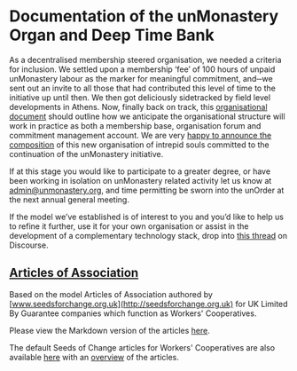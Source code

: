 # Documentation of the unMonastery Organ and Deep Time Bank #

As a decentralised membership steered organisation, we needed a criteria for inclusion. We settled upon a membership ‘fee’ of 100 hours of unpaid unMonastery labour as the marker for meaningful commitment, and─we sent out an invite to all those that had contributed this level of time to the initiative up until then. We then got deliciously sidetracked by field level developments in Athens. Now, finally back on track, this <a href="https://docs.google.com/document/d/1mvgS5RObf29Htfubh0fY_s7aVkFL1mQb70jNvztuF44/edit?usp=sharing">organisational document</a> should outline how we anticipate the organisational structure will work in practice as both a membership base, organisation forum and commitment management account. We are very <a href="https://medium.com/@unmonastery/unmonastery-the-year-ahead-2f082b000a7a#.bb8gvjvnz">happy to announce the composition</a> of this new organisation of intrepid souls committed to the continuation of the unMonastery initiative.

If at this stage you would like to participate to a greater degree, or have been working in isolation on unMonastery related activity let us know at <a href="mailto:admin@unmonastery.org">admin@unmonastery.org</a>, and time permitting be sworn into the unOrder at the next annual general meeting.

If the model we’ve established is of interest to you and you’d like to help us to refine it further, use it for your own organisation or assist in the development of a complementary technology stack, drop into <a href="http://discourse.unmonastery.org/t/examining-the-unmonastery-deep-time-bank/107">this thread</a> on Discourse.

## [Articles of Association](https://github.com/unmonastery/unmon-organ/blob/master/Articles_of_Association/README.md) ##
Based on the model Articles of Association authored by [www.seedsforchange.org.uk](http://seedsforchange.org.uk) for UK Limited By Guarantee companies which function as Workers' Cooperatives.

Please view the Markdown version of the articles [here](https://github.com/unmonastery/unmon-organ/blob/master/Articles_of_Association/lbg_aoa.md).

The default Seeds of Change articles for Workers' Cooperatives are also available [here](https://github.com/unmonastery/unmon-organ/blob/master/Articles_of_Association/lbg_aoa_seedsforchange.md) with an [overview](https://github.com/unmonastery/unmon-organ/blob/master/Articles_of_Association/lbg_aoa_seedsforchange_readme.md) of the articles.